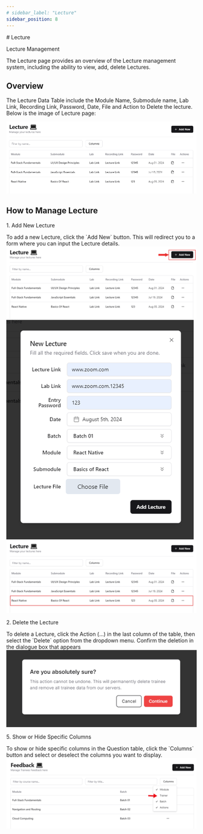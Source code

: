 ```yaml
---
# sidebar_label: "Lecture"
sidebar_position: 8
---
```


<link rel="stylesheet" href="path/to/custom.css"/>
<div class="ml-5">
# Lecture

<p class="font-light mt-5">Lecture Management</p>
<div class="mt-5">The Lecture page provides an overview of the Lecture management system, including the ability to view, add, delete Lectures.</div>

## Overview

<div class="mt-5">The Lecture Data Table include the Module Name, Submodule name, Lab Link, Recording Link, Password, Date, File and Action to Delete the lecture. Below is the image of Lecture page:</div>

<img src="https://github.com/aisaanwar62/Docusaurus-document/blob/main/static/img/lecture.png?raw=true
" class="w-auto h-auto my-8 border shadow-md"/>

## How to Manage Lecture

<p class="font-semibold mt-3">1.  Add New Lecture</p>
<div class="mt-5">To add a new Lecture, click the `Add New` button. This will redirect you to a form where you can input the Lecture details.</div>
<img src="https://github.com/aisaanwar62/Docusaurus-document/blob/main/static/img/add-lecture.png?raw=true
" class="w-auto h-auto my-8 border shadow-md"/>
<img src="https://github.com/aisaanwar62/Docusaurus-document/blob/main/static/img/add-lecture-form.png?raw=true
" class="w-auto h-auto my-8 border shadow-md"/>
<img src="https://github.com/aisaanwar62/Docusaurus-document/blob/main/static/img/after-add-lecture.png?raw=true
" class="w-auto h-auto my-8 border shadow-md"/>

<p class="font-semibold mt-3">2. Delete the Lecture</p>
<div class="mt-5">To delete a Lecture, click the Action (...) in the last column of the table, then select the `Delete` option from the dropdown menu. Confirm the deletion in the dialogue box that appears</div>
<img src="https://github.com/aisaanwar62/Docusaurus-document/blob/main/static/img/lecturedeletion.png?raw=true
" class="w-auto h-auto my-8 border shadow-md"/>

<p class="font-semibold mt-3">5. Show or Hide Specific Columns</p>
<div class="mt-5">To show or hide specific columns in the Question table, click the `Columns` button and select or deselect the columns you want to display.</div>
<img src="https://github.com/aisaanwar62/Docusaurus-document/blob/main/static/img/feedback-column.png?raw=true
" class="w-auto h-auto my-8 border shadow-md"/>

</div>
